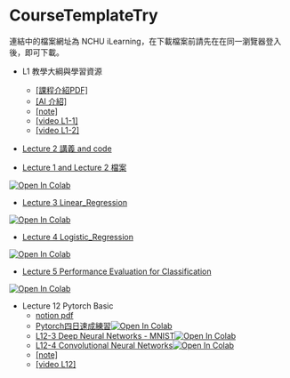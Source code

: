 # CourseTemplateTry
連結中的檔案網址為 NCHU iLearning，在下載檔案前請先在在同一瀏覽器登入後，即可下載。
- L1 教學大綱與學習資源 
    - [[課程介紹PDF]](https://github.com/awinlab/CourseTemplateTry/blob/main/Lecture%201%20Introduction/%E8%AA%B2%E7%A8%8B%E4%BB%8B%E7%B4%B9.pdf)
    - [[AI 介紹]](https://github.com/awinlab/CourseTemplateTry/blob/main/Lecture%201%20Introduction/AI_ML%E7%B8%BD%E8%AB%96.pdf)
    - [[note]](https://github.com/awinlab/CourseTemplateTry/blob/main/Lecture%201%20Introduction/README.md)
    - [[video L1-1]](https://youtu.be/xIAEHZvYadE) 
    - [[video L1-2]](https://youtu.be/J1BYvGg4f0o)

- [Lecture 2 講義 and code](https://lms2020.nchu.edu.tw/media/doc/88796)
- [Lecture 1 and Lecture 2 檔案](https://github.com/awinlab/CourseTemplateTry/tree/main/Lecture%201%262)

[![Open In Colab](https://colab.research.google.com/assets/colab-badge.svg)](https://colab.research.google.com/github/awinlab/CourseTemplateTry/blob/main/Linear%20Regression%20template%20.ipynb)

- [Lecture 3 Linear_Regression](https://github.com/awinlab/CourseTemplateTry/tree/main/Lecture%203)

[![Open In Colab](https://colab.research.google.com/assets/colab-badge.svg)](https://colab.research.google.com/github/awinlab/CourseTemplateTry/blob/main/Lecture%203/Lecture_3_Linear_Regression_template_(ok3)_.ipynb)

- [Lecture 4 Logistic_Regression](https://github.com/awinlab/CourseTemplateTry/tree/main/Lecture%204%20Logistic%20regression)

[![Open In Colab](https://colab.research.google.com/assets/colab-badge.svg)](https://github.com/awinlab/CourseTemplateTry/blob/main/Lecture%204%20Logistic%20regression/Multi-Linear%20regression%202021.10.2(Answer%20sample%20NotUseSelection)%20.ipynb)

- [Lecture 5 Performance Evaluation for Classification](https://github.com/awinlab/CourseTemplateTry/tree/main/Lecture%205)

[![Open In Colab](https://colab.research.google.com/assets/colab-badge.svg)](https://github.com/awinlab/CourseTemplateTry/blob/c84b9d559b5d84a997442914571d3162a5c661c4/Lecture%205/Logistic%20regression%202022.10.3(grade%20with%20K-fold).ipynb)

- Lecture 12 Pytorch Basic
    - [notion pdf](https://github.com/awinlab/CourseTemplateTry/blob/main/Lecture%2012%20Pytorch%20Basic/AIoT_L12_Pytorch_Basics.pdf)
    - [Pytorch四日速成練習![Open In Colab](https://colab.research.google.com/assets/colab-badge.svg)](https://colab.research.google.com/github/awinlab/CourseTemplateTry/blob/main/Lecture%2012%20Pytorch%20Basic/Lecture_12_Pytorch%E5%9B%9B%E6%97%A5%E9%80%9F%E6%88%90%E7%B7%B4%E7%BF%92.ipynb)
    - [L12-3 Deep Neural Networks - MNIST![Open In Colab](https://colab.research.google.com/assets/colab-badge.svg)](https://colab.research.google.com/github/awinlab/CourseTemplateTry/blob/main/Lecture%2012%20Pytorch%20Basic/L12-3%20Deep%20Neural%20Networks%20-%20MNIST.ipynb)
    - [L12-4 Convolutional Neural Networks![Open In Colab](https://colab.research.google.com/assets/colab-badge.svg)](https://colab.research.google.com/github/awinlab/CourseTemplateTry/blob/main/Lecture%2012%20Pytorch%20Basic/L12-4%20Convolutional%20Neural%20Networks.ipynb)
    - [[note]](https://github.com/awinlab/CourseTemplateTry/blob/main/Lecture%2012%20Pytorch%20Basic/README.md)
    - [[video L12]](https://youtu.be/rFK0B5B8AUs) 
